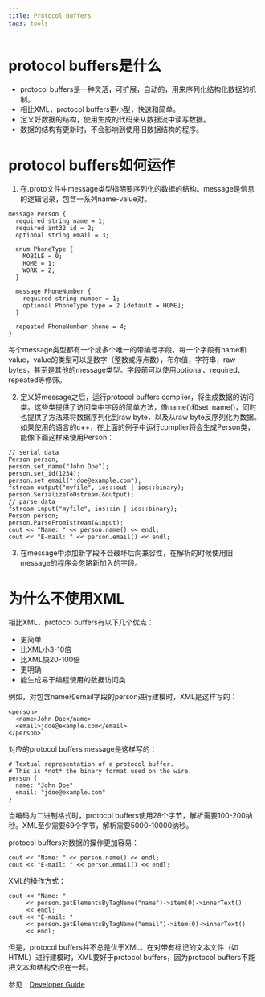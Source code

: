 ```yaml
---
title: Protocol Buffers
tags: tools
---
```


# protocol buffers是什么
- protocol buffers是一种灵活，可扩展，自动的，用来序列化结构化数据的机制。
- 相比XML，protocol buffers更小型，快速和简单。
- 定义好数据的结构，使用生成的代码来从数据流中读写数据。
- 数据的结构有更新时，不会影响到使用旧数据结构的程序。
<!-- more -->
# protocol buffers如何运作
1. 在.proto文件中message类型指明要序列化的数据的结构。message是信息的逻辑记录，包含一系列name-value对。
```
message Person {
  required string name = 1;
  required int32 id = 2;
  optional string email = 3;

  enum PhoneType {
    MOBILE = 0;
    HOME = 1;
    WORK = 2;
  }

  message PhoneNumber {
    required string number = 1;
    optional PhoneType type = 2 [default = HOME];
  }

  repeated PhoneNumber phone = 4;
}
```
每个message类型都有一个或多个唯一的带编号字段，每一个字段有name和value，value的类型可以是数字（整数或浮点数），布尔值，字符串，raw bytes，甚至是其他的message类型。字段前可以使用optional、required、repeated等修饰。

2. 定义好message之后，运行protocol buffers complier，将生成数据的访问类。这些类提供了访问类中字段的简单方法，像name()和set_name()，同时也提供了方法来将数据序列化到raw byte，以及从raw byte反序列化为数据。如果使用的语言的c++，在上面的例子中运行complier将会生成Person类，能像下面这样来使用Person：
```
// serial data
Person person;
person.set_name("John Doe");
person.set_id(1234);
person.set_email("jdoe@example.com");
fstream output("myfile", ios::out | ios::binary);
person.SerializeToOstream(&output);
// parse data
fstream input("myfile", ios::in | ios::binary);
Person person;
person.ParseFromIstream(&input);
cout << "Name: " << person.name() << endl;
cout << "E-mail: " << person.email() << endl;
```
3. 在message中添加新字段不会破坏后向兼容性，在解析的时候使用旧message的程序会忽略新加入的字段。

# 为什么不使用XML
相比XML，protocol buffers有以下几个优点：
- 更简单
- 比XML小3-10倍
- 比XML快20-100倍
- 更明确
- 能生成易于编程使用的数据访问类

例如，对包含name和email字段的person进行建模时，XML是这样写的：
```
<person>
  <name>John Doe</name>
  <email>jdoe@example.com</email>
</person>
```
对应的protocol buffers message是这样写的：
```
# Textual representation of a protocol buffer.
# This is *not* the binary format used on the wire.
person {
  name: "John Doe"
  email: "jdoe@example.com"
}
```
当编码为二进制格式时，protocol buffers使用28个字节，解析需要100-200纳秒。XML至少需要69个字节，解析需要5000-10000纳秒。

protocol buffers对数据的操作更加容易：
```
cout << "Name: " << person.name() << endl;
cout << "E-mail: " << person.email() << endl;
```
XML的操作方式：
```
cout << "Name: "
     << person.getElementsByTagName("name")->item(0)->innerText()
     << endl;
cout << "E-mail: "
     << person.getElementsByTagName("email")->item(0)->innerText()
     << endl;
```

但是，protocol buffers并不总是优于XML。在对带有标记的文本文件（如HTML）进行建模时，XML要好于protocol buffers，因为protocol buffers不能把文本和结构交织在一起。

参见：[Developer Guide](https://developers.google.com/protocol-buffers/docs/overview)
